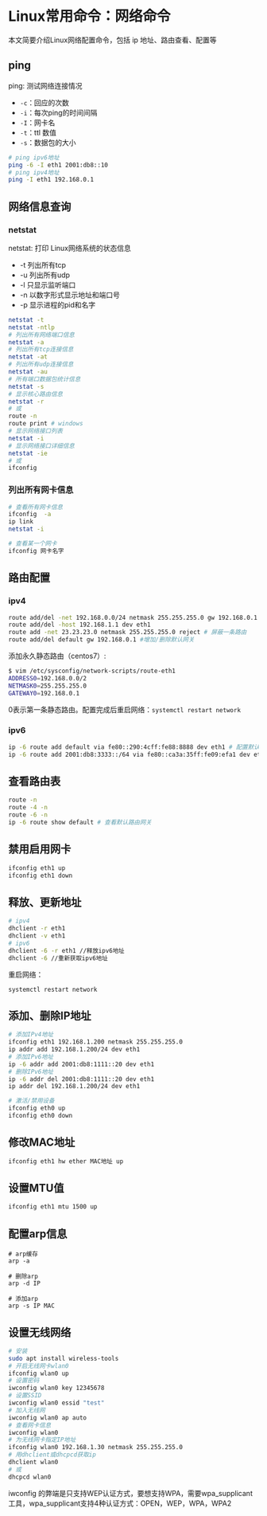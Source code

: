 # Linux常用命令：网络命令
本文简要介绍Linux网络配置命令，包括 ip 地址、路由查看、配置等
<!--more-->

## ping
ping: 测试网络连接情况
* `-c`：回应的次数
* `-i`：每次ping的时间间隔
* `-I`：网卡名
* `-t`：ttl 数值
* `-s`：数据包的大小

```bash
# ping ipv6地址
ping -6 -I eth1 2001:db8::10
# ping ipv4地址
ping -I eth1 192.168.0.1 
```


## 网络信息查询

### netstat
netstat: 打印 Linux网络系统的状态信息
* -t 列出所有tcp
* -u 列出所有udp
* -l 只显示监听端口
* -n 以数字形式显示地址和端口号
* -p 显示进程的pid和名字
```bash
netstat -t
netstat -ntlp
# 列出所有网络端口信息
netstat -a                      
# 列出所有tcp连接信息
netstat -at   
# 列出所有udp连接信息
netstat -au 
# 所有端口数据包统计信息 
netstat -s
# 显示核心路由信息 
netstat -r
# 或
route -n
route print # windows
# 显示网络接口列表
netstat -i
# 显示网络接口详细信息
netstat -ie
# 或
ifconfig
```
### 列出所有网卡信息
```bash
# 查看所有网卡信息
ifconfig  -a
ip link
netstat -i

# 查看某一个网卡
ifconfig 网卡名字 
```
## 路由配置
### ipv4
```bash
route add/del -net 192.168.0.0/24 netmask 255.255.255.0 gw 192.168.0.1 dev eth1
route add/del -host 192.168.1.1 dev eth1
route add -net 23.23.23.0 netmask 255.255.255.0 reject # 屏蔽一条路由
route add/del default gw 192.168.0.1 #增加/删除默认网关
```
添加永久静态路由（centos7）:
```bash
$ vim /etc/sysconfig/network-scripts/route-eth1
ADDRESS0=192.168.0.0/2
NETMASK0=255.255.255.0
GATEWAY0=192.168.0.1
```
0表示第一条静态路由。配置完成后重启网络：`systemctl restart network`

### ipv6
```bash
ip -6 route add default via fe80::290:4cff:fe88:8888 dev eth1 # 配置默认网关
ip -6 route add 2001:db8:3333::/64 via fe80::ca3a:35ff:fe09:efa1 dev eth1 # 添加目的网络为2001:db8:3333::/64，下一跳网关为fe80::ca3a:35ff:fe09:efa1的静态路由
```

## 查看路由表
```bash
route -n
route -4 -n
route -6 -n
ip -6 route show default # 查看默认路由网关
```

## 禁用启用网卡
```bash
ifconfig eth1 up
ifconfig eth1 down
```

## 释放、更新地址
```bash
# ipv4
dhclient -r eth1
dhclient -v eth1
# ipv6
dhclient -6 -r eth1 //释放ipv6地址 
dhclient -6 //重新获取ipv6地址
```
重启网络：
```shell
systemctl restart network
```

## 添加、删除IP地址

```bash
# 添加IPv4地址
ifconfig eth1 192.168.1.200 netmask 255.255.255.0
ip addr add 192.168.1.200/24 dev eth1
# 添加IPv6地址
ip -6 addr add 2001:db8:1111::20 dev eth1
# 删除IPv6地址
ip -6 addr del 2001:db8:1111::20 dev eth1
ip addr del 192.168.1.200/24 dev eth1

# 激活/禁用设备
ifconfig eth0 up
ifconfig eth0 down
```

## 修改MAC地址
```bash
ifconfig eth1 hw ether MAC地址 up
```
## 设置MTU值
```bash
ifconfig eth1 mtu 1500 up
```
## 配置arp信息
```shell
# arp缓存
arp -a

# 删除arp
arp -d IP

# 添加arp
arp -s IP MAC       
```

## 设置无线网络
```bash
# 安装
sudo apt install wireless-tools
# 开启无线网卡wlan0
ifconfig wlan0 up
# 设置密码
iwconfig wlan0 key 12345678
# 设置SSID
iwconfig wlan0 essid "test"
# 加入无线网
iwconfig wlan0 ap auto
# 查看网卡信息
iwconfig wlan0
# 为无线网卡指定IP地址
ifconfig wlan0 192.168.1.30 netmask 255.255.255.0  
# 用dhclient或dhcpcd获取ip
dhclient wlan0
# 或
dhcpcd wlan0

```
iwconfig 的弊端是只支持WEP认证方式，要想支持WPA，需要wpa_supplicant工具，wpa_supplicant支持4种认证方式：OPEN，WEP，WPA，WPA2







